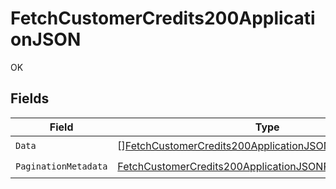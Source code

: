 # FetchCustomerCredits200ApplicationJSON

OK


## Fields

| Field                                                                                                                                           | Type                                                                                                                                            | Required                                                                                                                                        | Description                                                                                                                                     |
| ----------------------------------------------------------------------------------------------------------------------------------------------- | ----------------------------------------------------------------------------------------------------------------------------------------------- | ----------------------------------------------------------------------------------------------------------------------------------------------- | ----------------------------------------------------------------------------------------------------------------------------------------------- |
| `Data`                                                                                                                                          | [][FetchCustomerCredits200ApplicationJSONData](../../models/operations/fetchcustomercredits200applicationjsondata.md)                           | :heavy_check_mark:                                                                                                                              | N/A                                                                                                                                             |
| `PaginationMetadata`                                                                                                                            | [FetchCustomerCredits200ApplicationJSONPaginationMetadata](../../models/operations/fetchcustomercredits200applicationjsonpaginationmetadata.md) | :heavy_check_mark:                                                                                                                              | N/A                                                                                                                                             |
